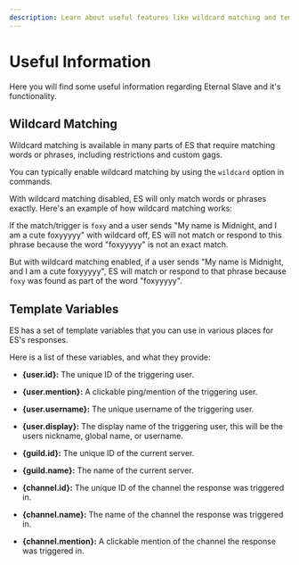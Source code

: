 ```yaml
---
description: Learn about useful features like wildcard matching and template variables to level up your experience on Eternal Slave.
---
```


# Useful Information
Here you will find some useful information regarding Eternal Slave and it's functionality.


## Wildcard Matching
Wildcard matching is available in many parts of ES that require matching words or phrases, including restrictions and custom gags.

You can typically enable wildcard matching by using the `wildcard` option in commands.

With wildcard matching disabled, ES will only match words or phrases exactly. Here's an example of how wildcard matching works:

If the match/trigger is `foxy` and a user sends "My name is Midnight, and I am a cute foxyyyyy" with wildcard off,
ES will not match or respond to this phrase because the word "foxyyyyy" is not an exact match.

But with wildcard matching enabled, if a user sends "My name is Midnight, and I am a cute foxyyyyy",
ES will match or respond to that phrase because `foxy` was found as part of the word "foxyyyyy".


## Template Variables
ES has a set of template variables that you can use in various places for ES's responses.

Here is a list of these variables, and what they provide:

- **{user.id}:** The unique ID of the triggering user.
- **{user.mention}:** A clickable ping/mention of the triggering user.
- **{user.username}:** The unique username of the triggering user.
- **{user.display}:** The display name of the triggering user, this will be the users nickname, global name, or username.

- **{guild.id}:** The unique ID of the current server.
- **{guild.name}:** The name of the current server.

- **{channel.id}:** The unique ID of the channel the response was triggered in.
- **{channel.name}:** The name of the channel the response was triggered in.
- **{channel.mention}:** A clickable mention of the channel the response was triggered in.
